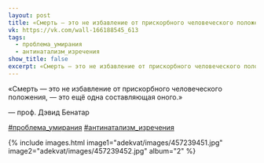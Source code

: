 ```yaml
---
layout: post
title: «Смерть — это не избавление от прискорбного человеческого положения, — это ещё одна составляющая оного.»
vk: https://vk.com/wall-166188545_613
tags:
  - проблема_умирания
  - антинатализм_изречения
show_title: false
excerpt: «Смерть — это не избавление от прискорбного человеческого положения, — это ещё одна составляющая оного.» — проф. Дэвид Бенатар
---
```

«Смерть — это не избавление от прискорбного человеческого положения, — это ещё одна составляющая оного.»

— проф. Дэвид Бенатар

[#проблема_умирания](poisk.html#проблема_умирания)
[#антинатализм_изречения](poisk.html#антинатализм_изречения)

{% include images.html image1="adekvat/images/457239451.jpg" image2="adekvat/images/457239452.jpg" album="2" %}
